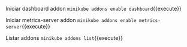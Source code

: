 Iniciar dashboard addon
`minikube addons enable dashboard`{{execute}}

Iniciar metrics-server addon
`minikube addons enable metrics-server`{{execute}}

Listar addons
`minikube addons list`{{execute}}
